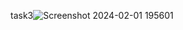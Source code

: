 task3![Screenshot 2024-02-01 195601](https://github.com/shalini22121/UI-UX_codsoft/assets/142773026/f5c6153b-bd86-4fc2-9bf2-ed3d819646a7)
